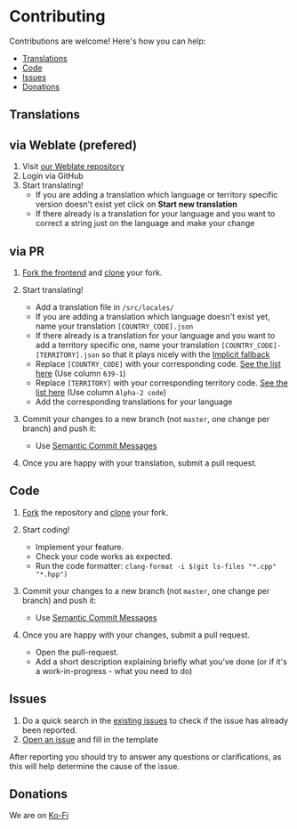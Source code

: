 # Contributing

Contributions are welcome! Here's how you can help:

  - [Translations](#translations)
  - [Code](#code)
  - [Issues](#issues)
  - [Donations](#donations)

## Translations

## via Weblate (prefered)

1. Visit [our Weblate repository](https://weblate.soundux.rocks/projects/soundux/frontend/)
2. Login via GitHub
3. Start translating!
    - If you are adding a translation which language or territory specific version doesn't exist yet click on **Start new translation**
    - If there already is a translation for your language and you want to correct a string just on the language and make your change

## via PR

1. [Fork the frontend](https://github.com/Soundux/soundux-ui/fork) and [clone](https://help.github.com/articles/cloning-a-repository/) your fork.
2. Start translating!
    - Add a translation file in `/src/locales/`
    - If you are adding a translation which language doesn't exist yet, name your translation `[COUNTRY_CODE].json`
    - If there already is a translation for your language and you want to add a territory specific one, name your translation `[COUNTRY_CODE]-[TERRITORY].json` so that it plays nicely with the [Implicit fallback](https://kazupon.github.io/vue-i18n/guide/fallback.html#implicit-fallback-using-locales)
    - Replace `[COUNTRY_CODE]` with your corresponding code. [See the list here](https://en.wikipedia.org/wiki/List_of_ISO_639-1_codes) (Use column `639-1`)
    - Replace `[TERRITORY]` with your corresponding territory code. [See the list here](https://en.wikipedia.org/wiki/ISO_3166-1#Officially_assigned_code_elements) (Use column `Alpha-2 code`)
    - Add the corresponding translations for your language

3. Commit your changes to a new branch (not `master`, one change per branch) and push it:
    - Use [Semantic Commit Messages](https://gist.github.com/joshbuchea/6f47e86d2510bce28f8e7f42ae84c716)

4. Once you are happy with your translation, submit a pull request.

## Code

1. [Fork](https://github.com/Soundux/Soundux/fork) the repository and [clone](https://help.github.com/articles/cloning-a-repository/) your fork.
2. Start coding!
    - Implement your feature.
    - Check your code works as expected.
    - Run the code formatter: `clang-format -i $(git ls-files "*.cpp" "*.hpp")`

3. Commit your changes to a new branch (not `master`, one change per branch) and push it:
    - Use [Semantic Commit Messages](https://gist.github.com/joshbuchea/6f47e86d2510bce28f8e7f42ae84c716)

4. Once you are happy with your changes, submit a pull request.
     - Open the pull-request.
     - Add a short description explaining briefly what you've done (or if it's a work-in-progress - what you need to do)

## Issues

1. Do a quick search in the [existing issues](https://github.com/Soundux/Soundux/issues) to check if the issue has already been reported.
2. [Open an issue](https://github.com/Soundux/Soundux/issues/new/choose) and fill in the template

After reporting you should try to answer any questions or clarifications, as this will help determine the cause of the issue.

## Donations

We are on [Ko-Fi](https://ko-fi.com/soundux)
